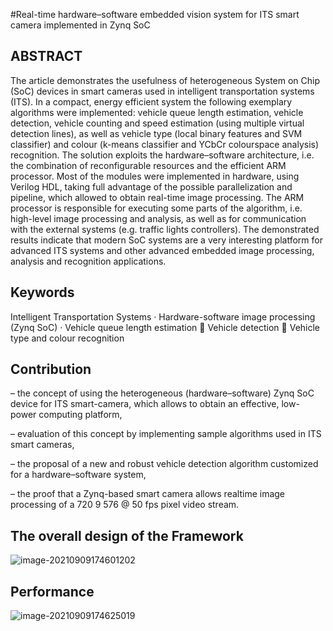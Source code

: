 #Real-time hardware–software embedded vision system for ITS smart camera implemented in Zynq SoC
## ABSTRACT

The article demonstrates the usefulness of heterogeneous System on Chip (SoC) devices in smart cameras used in intelligent transportation systems (ITS). In a compact, energy efficient system the following exemplary algorithms were implemented: vehicle queue length estimation, vehicle detection, vehicle counting and speed estimation (using multiple virtual detection lines), as well as vehicle type (local binary features and SVM classifier) and colour (k-means classifier and YCbCr colourspace analysis) recognition. The solution exploits the hardware–software architecture, i.e. the combination of reconfigurable resources and the efficient ARM processor. Most of the modules were implemented in hardware, using Verilog HDL, taking full advantage of the possible parallelization and pipeline, which allowed to obtain real-time image processing. The ARM processor is responsible for executing some parts of the algorithm, i.e. high-level image processing and analysis, as well as for communication with the external systems (e.g. traffic lights controllers). The demonstrated results indicate that modern SoC systems are a very interesting platform for advanced ITS systems and other advanced embedded image processing, analysis and recognition applications.

## Keywords

Intelligent Transportation Systems · Hardware-software image processing (Zynq SoC) · Vehicle queue length estimation  Vehicle detection  Vehicle type and colour recognition

## Contribution

– the concept of using the heterogeneous (hardware–software) Zynq SoC device for ITS smart-camera, which allows to obtain an effective, low-power computing platform,

– evaluation of this concept by implementing sample algorithms used in ITS smart cameras,

– the proposal of a new and robust vehicle detection algorithm customized for a hardware–software system,

– the proof that a Zynq-based smart camera allows realtime image processing of a 720 9 576 @ 50 fps pixel video stream.

## The overall design of the Framework

![image-20210909174601202](https://gitee.com/feiyipengfei/pic-md1/raw/master/20210909174601.png)

## Performance

![image-20210909174625019](https://gitee.com/feiyipengfei/pic-md1/raw/master/20210909174625.png)

